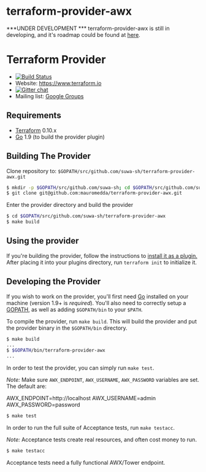 # terraform-provider-awx

***UNDER DEVELOPMENT ***
terraform-provider-awx is still in developing, and it's roadmap could be found at [here](https://github.com/suwa-sh/terraform-provider-awx/blob/master/ROADMAP.md).


Terraform Provider
==================

- [![Build Status](https://travis-ci.org/mauromedda/terraform-provider-awx.svg?branch=master)](https://travis-ci.org/mauromedda/terraform-provider-awx)
- Website: https://www.terraform.io
- [![Gitter chat](https://badges.gitter.im/hashicorp-terraform/Lobby.png)](https://gitter.im/hashicorp-terraform/Lobby)
- Mailing list: [Google Groups](http://groups.google.com/group/terraform-tool)


Requirements
------------

-	[Terraform](https://www.terraform.io/downloads.html) 0.10.x
-	[Go](https://golang.org/doc/install) 1.9 (to build the provider plugin)

Building The Provider
---------------------

Clone repository to: `$GOPATH/src/github.com/suwa-sh/terraform-provider-awx.git`

```sh
$ mkdir -p $GOPATH/src/github.com/suwa-sh; cd $GOPATH/src/github.com/suwa-sh
$ git clone git@github.com:mauromedda/terraform-provider-awx.git
```

Enter the provider directory and build the provider

```sh
$ cd $GOPATH/src/github.com/suwa-sh/terraform-provider-awx
$ make build
```

Using the provider
----------------------
If you're building the provider, follow the instructions to [install it as a plugin.](https://www.terraform.io/docs/plugins/basics.html#installing-a-plugin) After placing it into your plugins directory,  run `terraform init` to initialize it.

Developing the Provider
---------------------------

If you wish to work on the provider, you'll first need [Go](http://www.golang.org) installed on your machine (version 1.9+ is *required*). You'll also need to correctly setup a [GOPATH](http://golang.org/doc/code.html#GOPATH), as well as adding `$GOPATH/bin` to your `$PATH`.

To compile the provider, run `make build`. This will build the provider and put the provider binary in the `$GOPATH/bin` directory.

```sh
$ make build
...
$ $GOPATH/bin/terraform-provider-awx
...
```

In order to test the provider, you can simply run `make test`.

*Note:* Make sure `AWX_ENDPOINT`, `AWX_USERNAME`, `AWX_PASSWORD` variables are set. The default are:

AWX_ENDPOINT=http://localhost
AWX_USERNAME=admin
AWX_PASSWORD=password

```sh
$ make test
```

In order to run the full suite of Acceptance tests, run `make testacc`.

*Note:* Acceptance tests create real resources, and often cost money to run.

```sh
$ make testacc
```

Acceptance tests need a fully functional AWX/Tower endpoint.